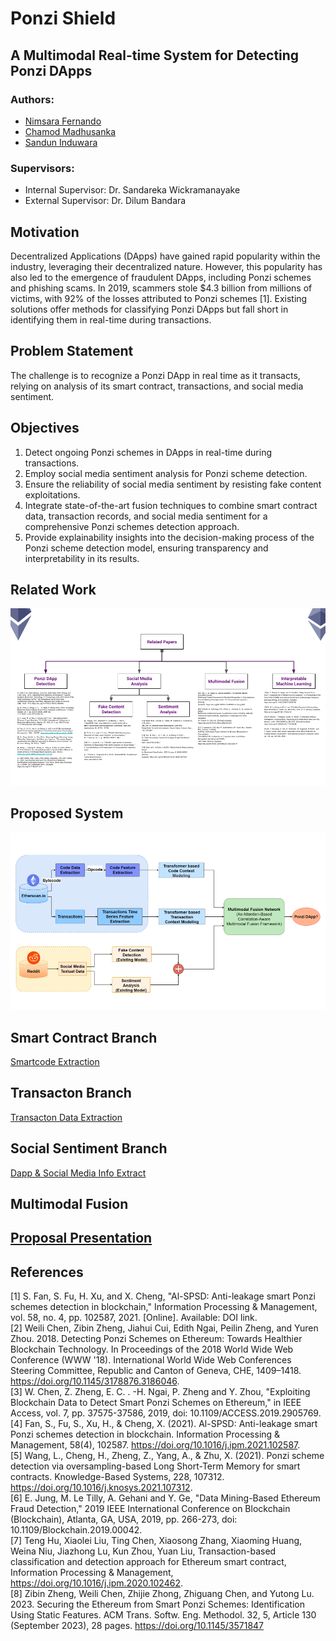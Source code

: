 # Ponzi Shield

## A Multimodal Real-time System for Detecting Ponzi DApps

### Authors:
- [Nimsara Fernando](https://github.com/nimsara66)
- [Chamod Madhusanka](https://github.com/chamodmadhusanka)
- [Sandun Induwara](https://github.com/sanduninduwara)

### Supervisors:
- Internal Supervisor: Dr. Sandareka Wickramanayake
- External Supervisor: Dr. Dilum Bandara

## Motivation

Decentralized Applications (DApps) have gained rapid popularity within the industry, leveraging their decentralized nature. However, this popularity has also led to the emergence of fraudulent DApps, including Ponzi schemes and phishing scams. In 2019, scammers stole $4.3 billion from millions of victims, with 92% of the losses attributed to Ponzi schemes [1]. Existing solutions offer methods for classifying Ponzi DApps but fall short in identifying them in real-time during transactions.

## Problem Statement

The challenge is to recognize a Ponzi DApp in real time as it transacts, relying on analysis of its smart contract, transactions, and social media sentiment.

## Objectives

1. Detect ongoing Ponzi schemes in DApps in real-time during transactions.
2. Employ social media sentiment analysis for Ponzi scheme detection.
3. Ensure the reliability of social media sentiment by resisting fake content exploitations.
4. Integrate state-of-the-art fusion techniques to combine smart contract data, transaction records, and social media sentiment for a comprehensive Ponzi schemes detection approach.
5. Provide explainability insights into the decision-making process of the Ponzi scheme detection model, ensuring transparency and interpretability in its results.

## Related Work

![](./assets/related-work.png)

## Proposed System

![](./assets/ponzishieldarchitecture.png)

## Smart Contract Branch

[Smartcode Extraction](https://github.com/PonziShield/code-extraction)

## Transacton Branch

[Transacton Data Extraction](https://github.com/PonziShield/test_data_extraction)

## Social Sentiment Branch

[Dapp & Social Media Info Extract](https://github.com/PonziShield/DappInfoExtract)

## Multimodal Fusion

## [Proposal Presentation](./assets/proposal_presentation.pdf)

## References

[1] S. Fan, S. Fu, H. Xu, and X. Cheng, "Al-SPSD: Anti-leakage smart Ponzi schemes detection in blockchain," Information Processing & Management, vol. 58, no. 4, pp. 102587, 2021. [Online]. Available: DOI link.  
[2] Weili Chen, Zibin Zheng, Jiahui Cui, Edith Ngai, Peilin Zheng, and Yuren Zhou. 2018. Detecting Ponzi Schemes on Ethereum: Towards Healthier Blockchain Technology. In Proceedings of the 2018 World Wide Web Conference (WWW '18). International World Wide Web Conferences Steering Committee, Republic and Canton of Geneva, CHE, 1409–1418. https://doi.org/10.1145/3178876.3186046.  
[3] W. Chen, Z. Zheng, E. C. . -H. Ngai, P. Zheng and Y. Zhou, "Exploiting Blockchain Data to Detect Smart Ponzi Schemes on Ethereum," in IEEE Access, vol. 7, pp. 37575-37586, 2019, doi: 10.1109/ACCESS.2019.2905769.  
[4] Fan, S., Fu, S., Xu, H., & Cheng, X. (2021). Al-SPSD: Anti-leakage smart Ponzi schemes detection in blockchain. Information Processing & Management, 58(4), 102587. https://doi.org/10.1016/j.ipm.2021.102587.  
[5] Wang, L., Cheng, H., Zheng, Z., Yang, A., & Zhu, X. (2021). Ponzi scheme detection via oversampling-based Long Short-Term Memory for smart contracts. Knowledge-Based Systems, 228, 107312. https://doi.org/10.1016/j.knosys.2021.107312.  
[6] E. Jung, M. Le Tilly, A. Gehani and Y. Ge, "Data Mining-Based Ethereum Fraud Detection," 2019 IEEE International Conference on Blockchain (Blockchain), Atlanta, GA, USA, 2019, pp. 266-273, doi: 10.1109/Blockchain.2019.00042.  
[7] Teng Hu, Xiaolei Liu, Ting Chen, Xiaosong Zhang, Xiaoming Huang, Weina Niu, Jiazhong Lu, Kun Zhou, Yuan Liu, Transaction-based classification and detection approach for Ethereum smart contract, Information Processing & Management, https://doi.org/10.1016/j.ipm.2020.102462.  
[8] Zibin Zheng, Weili Chen, Zhijie Zhong, Zhiguang Chen, and Yutong Lu. 2023. Securing the Ethereum from Smart Ponzi Schemes: Identification Using Static Features. ACM Trans. Softw. Eng. Methodol. 32, 5, Article 130 (September 2023), 28 pages. https://doi.org/10.1145/3571847  
